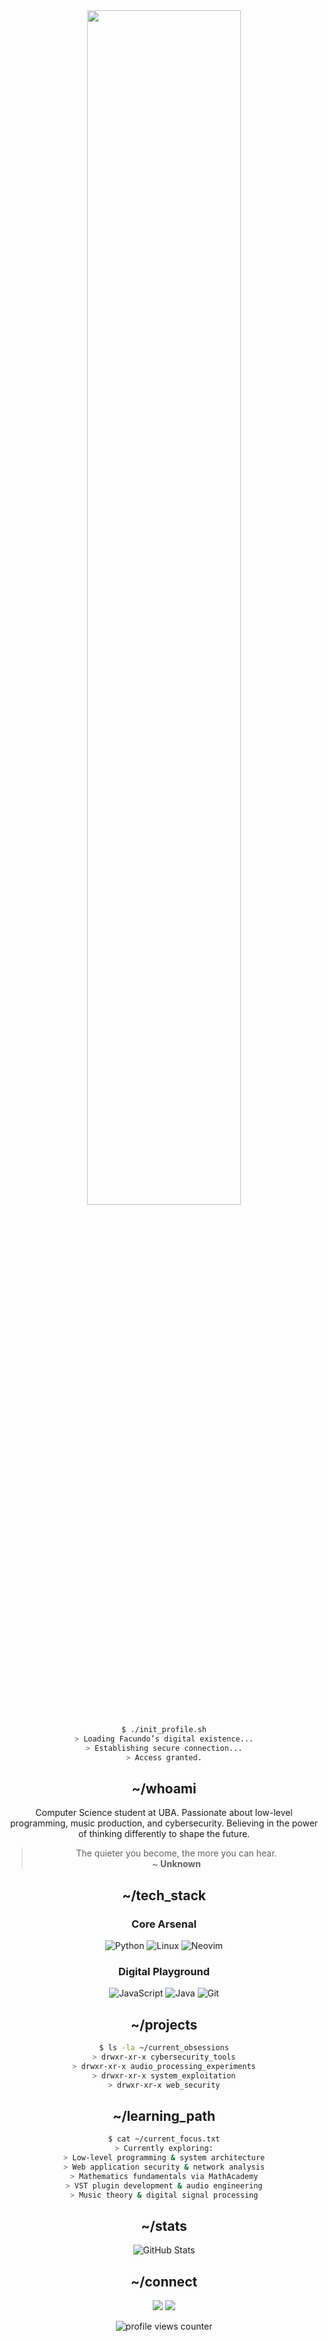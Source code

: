<!-- Banner -->
<div align="center">
<img src="https://w.wallhaven.cc/full/ex/wallhaven-exkqk8.jpg" width="70%" />
</div>

<!-- Terminal Interface -->
<div align="center">

```bash
$ ./init_profile.sh
> Loading Facundo’s digital existence...
> Establishing secure connection...
> Access granted.
```

</div>

<!-- About Me Section -->
<div align="center">

## ~/whoami

</div>

<div align="center">

Computer Science student at UBA. Passionate about low-level programming, music production, and cybersecurity. Believing in the power of thinking differently to shape the future.<br>

> The quieter you become, the more you can hear.<br>
> ~ **Unknown**

</div>

<!-- Tech Stack -->
<div align="center">

## ~/tech_stack

</div>

<div align="center">

### Core Arsenal
![Python](https://skillicons.dev/icons?i=python&theme=dark)
![Linux](https://skillicons.dev/icons?i=linux&theme=dark)
![Neovim](https://skillicons.dev/icons?i=neovim&theme=dark)

### Digital Playground
![JavaScript](https://skillicons.dev/icons?i=javascript&theme=dark)
![Java](https://skillicons.dev/icons?i=java&theme=dark)
![Git](https://skillicons.dev/icons?i=git&theme=dark)

</div>

<!-- Current Projects -->
<div align="center">

## ~/projects

</div>

<div align="center">

```bash
$ ls -la ~/current_obsessions
> drwxr-xr-x cybersecurity_tools
> drwxr-xr-x audio_processing_experiments
> drwxr-xr-x system_exploitation
> drwxr-xr-x web_security
```

</div>

<!-- Current Learning -->
<div align="center">

## ~/learning_path

</div>

<div align="center">

```bash
$ cat ~/current_focus.txt
> Currently exploring:
> Low-level programming & system architecture
> Web application security & network analysis
> Mathematics fundamentals via MathAcademy
> VST plugin development & audio engineering
> Music theory & digital signal processing
```

</div>

<!-- GitHub Stats -->
<div align="center">

## ~/stats

![GitHub Stats](https://github-readme-stats.vercel.app/api?username=faculaut&show_icons=true&theme=radical)
</div>

<!-- Social -->
<div align="center">

## ~/connect

[<img src="https://img.shields.io/badge/Twitter-1DA1F2?style=for-the-badge&logo=twitter&logoColor=white"/>](https://x.com/faculaut)
[<img src="https://img.shields.io/badge/LinkedIn-0077B5?style=for-the-badge&logo=linkedin&logoColor=white"/>](https://www.linkedin.com/in/faculaut/)

</div>

<!-- Footer -->
<div align="center">
<img src="https://komarev.com/ghpvc/?username=faculaut&style=flat-square&color=ff0000" alt="profile views counter"/>
</div>
